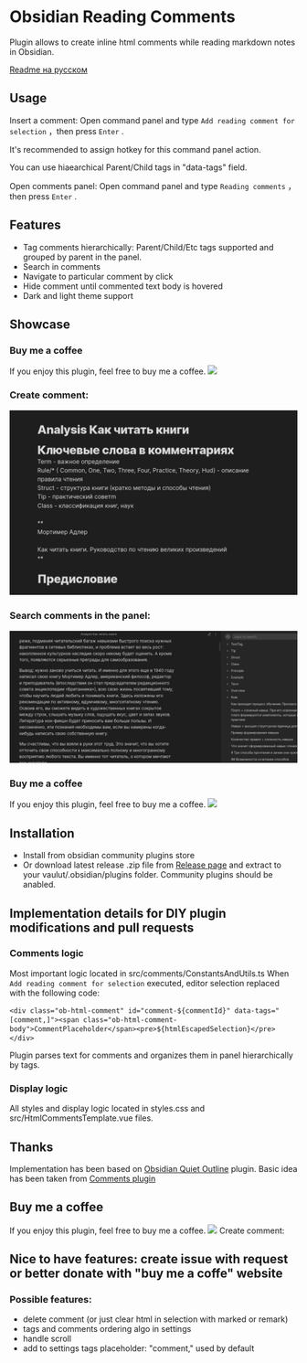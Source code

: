 # Obsidian Reading Comments
Plugin allows to create inline html comments while reading markdown notes in Obsidian.

[Readme на русском](https://github.com/BumbrT/obsidian-reading-comments/blob/master/README-RU.md)

## Usage
Insert a comment: Open command panel and type `Add reading comment for selection` ，then press `Enter` .

It's recommended to assign hotkey for this command panel action.

You can use hiaearchical Parent/Child tags in "data-tags" field.

Open comments panel: Open command panel and type `Reading comments` ，then press `Enter` .

## Features
- Tag comments hierarchically: Parent/Child/Etc tags supported and grouped by parent in the panel.
- Search in comments
- Navigate to particular comment by click
- Hide comment until commented text body is hovered
- Dark and light theme support

## Showcase
### Buy me a coffee
If you enjoy this plugin, feel free to buy me a coffee.
<a href="https://www.buymeacoffee.com/bumbrtg"><img src="https://img.buymeacoffee.com/button-api/?text=Buy me a coffee&emoji=&slug=thtree&button_colour=40DCA5&font_colour=ffffff&font_family=Cookie&outline_colour=000000&coffee_colour=FFDD00" /></a>

### Create comment:

![Create comment](https://raw.githubusercontent.com/BumbrT/obsidian-reading-comments/master/resources/create-comment-ru.gif)

### Search comments in the panel:

![Search comments](https://raw.githubusercontent.com/BumbrT/obsidian-reading-comments/master/resources/navigate-comment-ru.gif)

### Buy me a coffee
If you enjoy this plugin, feel free to buy me a coffee.
<a href="https://www.buymeacoffee.com/bumbrtg"><img src="https://img.buymeacoffee.com/button-api/?text=Buy me a coffee&emoji=&slug=thtree&button_colour=40DCA5&font_colour=ffffff&font_family=Cookie&outline_colour=000000&coffee_colour=FFDD00" /></a>

## Installation
- Install from obsidian community plugins store
- Or download latest release .zip file from [Release page](https://github.com/BumbrT/obsidian-reading-comments/releases) and extract to your vaulut/.obsidian/plugins folder. Community plugins should be anabled.

## Implementation details for DIY plugin modifications and pull requests
### Comments logic
Most important logic located in src/comments/ConstantsAndUtils.ts
 When `Add reading comment for selection` executed, editor selection replaced with the following code:
```
<div class="ob-html-comment" id="comment-${commentId}" data-tags="[comment,]"><span class="ob-html-comment-body">CommentPlaceholder</span><pre>${htmlEscapedSelection}</pre></div>
```
Plugin parses text for comments and organizes them in panel hierarchically by tags.

### Display logic
All styles and display logic located in styles.css and src/HtmlCommentsTemplate.vue files.


## Thanks
Implementation has been based on [Obsidian Quiet Outline](https://github.com/guopenghui/obsidian-quiet-outline) plugin.
Basic idea has been taken from [Comments plugin](https://github.com/Darakah/obsidian-comments-plugin)

## Buy me a coffee
If you enjoy this plugin, feel free to buy me a coffee.
<a href="https://www.buymeacoffee.com/bumbrtg"><img src="https://img.buymeacoffee.com/button-api/?text=Buy me a coffee&emoji=&slug=thtree&button_colour=40DCA5&font_colour=ffffff&font_family=Cookie&outline_colour=000000&coffee_colour=FFDD00" /></a>
Create comment:

## Nice to have features: create issue with request or better donate with "buy me a coffe" website
### Possible features:
- delete comment (or just clear html in selection with marked or remark)
- tags and comments ordering algo in settings
- handle scroll
- add to settings tags placeholder: "comment," used by default


